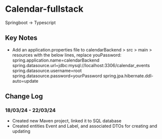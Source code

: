 # Calendar-fullstack

Springboot -> Typescript

## Key Notes

- Add an application.properties file to calendarBackend > src > main > resources with the below lines, replace youPassword:
  spring.application.name=calendarBackend
  spring.datasource.url=jdbc:mysql://localhost:3306/calendar_events
  spring.datasource.username=root
  spring.datasource.password=yourPassword
  spring.jpa.hibernate.ddl-auto=update

## Change Log

### 18/03/24 - 22/03/24

- Created new Maven project, linked it to SQL database
- Created entities Event and Label, and associated DTOs for creating and updating
